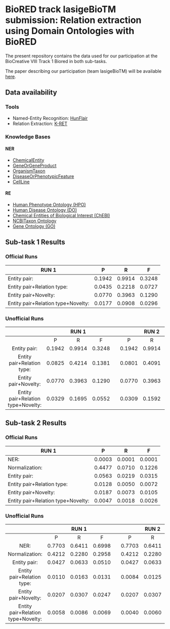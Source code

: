 # BioRED track lasigeBioTM submission: Relation extraction using Domain Ontologies with BioRED

The present repository contains the data used for our participation at the BioCreative VIII Track 1 Biored in both sub-tasks.

The paper describing our participation (team lasigeBioTM)  will be available [here](https://zenodo.org/records/10118137).

## Data availability
### Tools
* Named-Entity Recognition: [HunFlair](https://github.com/flairNLP/flair/blob/master/resources/docs/HUNFLAIR.md)
* Relation Extraction: [K-RET](https://github.com/lasigeBioTM/K-RET)

### Knowledge Bases
#### NER
  * [ChemicalEntity](http://ctdbase.org/voc.go;jsessionid=7F90D81FA6B04BB14500F8B04D1BEF4D?type=chem)
  * [GeneOrGeneProduct](https://www.ncbi.nlm.nih.gov/gene/)
  * [OrganismTaxon](https://www.ncbi.nlm.nih.gov/taxonomy)
  * [DiseaseOrPhenotypicFeature](http://ctdbase.org/voc.go;jsessionid=7F90D81FA6B04BB14500F8B04D1BEF4D?type=disease)
  * [CellLine](https://www.cellosaurus.org/index.html)
#### RE
  * [Human Phenotype Ontology (HPO)](https://hpo.jax.org/app/data/ontology)
  * [Human Disease Ontology (DO)](https://www.ebi.ac.uk/ols/ontologies/doid)
  * [Chemical Entities of Biological Interest (ChEBI)](https://www.ebi.ac.uk/chebi/)
  * [NCBITaxon Ontology](https://www.ebi.ac.uk/ols/ontologies/ncbitaxon)
  * [Gene Ontology (GO)](http://geneontology.org/)

## Sub-task 1 Results
### Official Runs
| RUN 1                              	| P      	| R      	| F      	|
|------------------------------------	|--------	|--------	|--------	|
| Entity pair:                       	| 0.1942 	| 0.9914 	| 0.3248 	|
| Entity pair+Relation type:         	| 0.0435 	| 0.2218 	| 0.0727 	|
| Entity pair+Novelty:               	| 0.0770 	| 0.3963 	| 0.1290 	|
| Entity pair+Relation type+Novelty: 	| 0.0177 	| 0.0908 	| 0.0296 	|

### Unofficial Runs
|                                    	|        	|  RUN 1 	|        	|   	|        	|  RUN 2 	|        	|   	|        	|  RUN 3 	|        	|
|:----------------------------------:	|:------:	|:------:	|:------:	|:-:	|:------:	|:------:	|:------:	|:-:	|:------:	|:------:	|:------:	|
|                                    	|    P   	|    R   	|    F   	|   	|    P   	|    R   	|    F   	|   	|    P   	|    R   	|    F   	|
| Entity pair:                       	| 0.1942 	| 0.9914 	| 0.3248 	|   	| 0.1942 	| 0.9914 	| 0.3248 	|   	| 0.1942 	| 0.9914 	| 0.3248 	|
| Entity pair+Relation type:         	| 0.0825 	| 0.4214 	| 0.1381 	|   	| 0.0801 	| 0.4091 	| 0.1340 	|   	| 0.0435 	| 0.2218 	| 0.0727 	|
| Entity pair+Novelty:               	| 0.0770 	| 0.3963 	| 0.1290 	|   	| 0.0770 	| 0.3963 	| 0.1290 	|   	| 0.0770 	| 0.3963 	| 0.1290 	|
| Entity pair+Relation type+Novelty: 	| 0.0329 	| 0.1695 	| 0.0552 	|   	| 0.0309 	| 0.1592 	| 0.0518 	|   	| 0.0177 	| 0.0908 	| 0.0296 	|


## Sub-task 2 Results
### Official Runs
| RUN 1                             	| P      	| R      	| F      	|
|------------------------------------	|--------	|--------	|--------	|
| NER:                               	| 0.0003 	| 0.0001 	| 0.0001 	|
| Normalization:                     	| 0.4477 	| 0.0710 	| 0.1226 	|
| Entity pair:                       	| 0.0563 	| 0.0219 	| 0.0315 	|
| Entity pair+Relation type:         	| 0.0128 	| 0.0050 	| 0.0072 	|
| Entity pair+Novelty:               	| 0.0187 	| 0.0073 	| 0.0105 	|
| Entity pair+Relation type+Novelty: 	| 0.0047 	| 0.0018 	| 0.0026 	|

### Unofficial Runs
|                                    	|        	|  RUN 1 	|        	|   	|        	|  RUN 2 	|        	|
|:----------------------------------:	|:------:	|:------:	|:------:	|:-:	|:------:	|:------:	|:------:	|
|                                    	|    P   	|    R   	|    F   	|   	|    P   	|    R   	|    F   	|
| NER:                               	| 0.7703 	| 0.6411 	| 0.6998 	|   	| 0.7703 	| 0.6411 	| 0.6998 	|
| Normalization:                     	| 0.4212 	| 0.2280 	| 0.2958 	|   	| 0.4212 	| 0.2280 	| 0.2958 	|
| Entity pair:                       	| 0.0427 	| 0.0633 	| 0.0510 	|   	| 0.0427 	| 0.0633 	| 0.0510 	|
| Entity pair+Relation type:         	| 0.0110 	| 0.0163 	| 0.0131 	|   	| 0.0084 	| 0.0125 	| 0.0100 	|
| Entity pair+Novelty:               	| 0.0207 	| 0.0307 	| 0.0247 	|   	| 0.0207 	| 0.0307 	| 0.0247 	|
| Entity pair+Relation type+Novelty: 	| 0.0058 	| 0.0086 	| 0.0069 	|   	| 0.0040 	| 0.0060 	| 0.0048 	|

